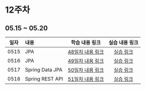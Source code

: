 # 12주차

## 05.15 ~ 05.20

|  일자  | 내용                   |           학습 내용 링크           |      실습 내용 링크       |
|:----:|:---------------------|:----------------------------:|:-------------------:|
| 0515 | JPA<br/>             | [48일차 내용 링크](./day48/course) | [실습 링크](./day48/hw) |
| 0516 | JPA<br/>             | [49일차 내용 링크](./day49/course) | [실습 링크](./day49/hw) |
| 0517 | Spring Data JPA<br/> | [50일차 내용 링크](./day50/course) | [실습 링크](./day50/hw) |
| 0518 | Spring REST API<br/> | [51일차 내용 링크](./day51/course) | [실습 링크](./day51/hw) |